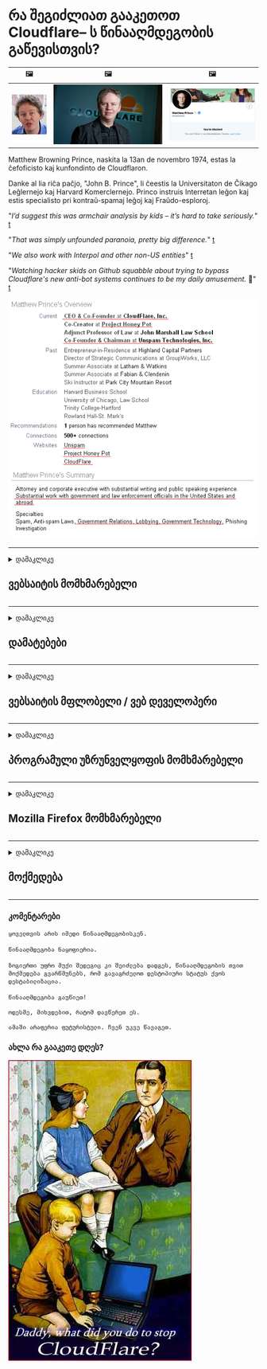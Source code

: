 # რა შეგიძლიათ გააკეთოთ Cloudflare– ს წინააღმდეგობის გაწევისთვის?

| 🖼 | 🖼 | 🖼 |
| --- | --- | --- |
| ![](../image/matthew_prince_teen.jpg) | ![](../image/matthew_prince.jpg) | ![](../image/blockedbymatthewprince.jpg) |


Matthew Browning Prince, naskita la 13an de novembro 1974, estas la ĉefoficisto kaj kunfondinto de Cloudflaron.

Danke al lia riĉa paĉjo, "John B. Prince", li ĉeestis la Universitaton de Ĉikago Leĝlernejo kaj Harvard Komerclernejo.
Princo instruis Interretan leĝon kaj estis specialisto pri kontraŭ-spamaj leĝoj kaj Fraŭdo-esploroj.


"*I’d suggest this was armchair analysis by kids – it’s hard to take seriously.*" [t](https://www.theguardian.com/technology/2015/nov/19/cloudflare-accused-by-anonymous-helping-isis)

"*That was simply unfounded paranoia, pretty big difference.*"  [t](https://twitter.com/xxdesmus/status/992757936123359233)

"*We also work with Interpol and other non-US entities*" [t](https://twitter.com/eastdakota/status/1203028504184360960)

"*Watching hacker skids on Github squabble about trying to bypass Cloudflare's new anti-bot systems continues to be my daily amusement.* 🍿" [t](https://twitter.com/eastdakota/status/1273277839102656515)


![](../image/whoismp.jpg)

---


<details>
<summary>დამაკლიკე

## ვებსაიტის მომხმარებელი
</summary>


- თუ თქვენთვის სასურველი ვებსაიტი იყენებს Cloudflare- ს, უთხარით, რომ არ გამოიყენონ Cloudflare.
  - სოციალურ ქსელებში, როგორიცაა Facebook, Reddit, Twitter ან Mastodon, წუწუნი არ აქვს მნიშვნელობა. [მოქმედებები უფრო ხმამაღალია, ვიდრე ჰეშთეგები.](https://twitter.com/phyzonloop/status/1274132092490862594)
  - შეეცადეთ დაუკავშირდეთ ვებ – გვერდის მფლობელს, თუ გსურთ გახდეთ სასარგებლო.

[თქვა Cloudflare- მ](https://github.com/Eloston/ungoogled-chromium/issues/783):
```
ჩვენ გირჩევთ, რომ დაუკავშირდით ადმინისტრატორებს კონკრეტული სერვისების ან საიტებისთვის, რომლებთან დაკავშირებითაც გიქმნით პრობლემები და გაუზიარეთ თქვენი გამოცდილება.
```

[თუ ამას არ ითხოვთ, ვებსაიტის მფლობელმა არასოდეს იცის ეს პრობლემა.](../PEOPLE.md)

![](../image/liberapay.jpg)

[წარმატებული მაგალითი](https://counterpartytalk.org/t/turn-off-cloudflare-on-counterparty-co-plz/164/5).<br>
პრობლემა გაქვს? [ახლავე ასწიე ხმა.](https://github.com/maraoz/maraoz.github.io/issues/1) მაგალითი ქვემოთ.

```
თქვენ უბრალოდ ეხმარებით კორპორაციულ ცენზურას და მასობრივ მეთვალყურეობას.
http://crimeflare.eu.org
```

```
თქვენი ვებსაიტი დაცულია კონფიდენციალურობის ბოროტად გამოყენების CloudFlare კერძო გალავნის ბაღში.
http://crimeflare.eu.org
```

- გარკვეული დრო დაუთმეთ ვებსაიტის კონფიდენციალურობის პოლიტიკის წაკითხვას.
  - თუ ვებსაიტი Cloudflare- ს უკან დგას ან ვებსაიტი იყენებს Cloudflare- სთან დაკავშირებულ მომსახურებებს.

მან უნდა განმარტოს, თუ რა არის "Cloudflare" და მოითხოვოს ნებართვა თქვენი მონაცემების Cloudflare- სთვის გაზიარებისთვის. ამის შეუსრულებლობა გამოიწვევს ნდობის დარღვევას და თავიდან უნდა იქნას აცილებული მოცემული ვებ – გვერდი.

[კონფიდენციალურობის პოლიტიკის მისაღები მაგალითია აქ](https://archive.is/bDlTz) ("Subprocessors" > "Entity Name")

```
მე წავიკითხე თქვენი კონფიდენციალურობის პოლიტიკა და ვერ ვპოულობ სიტყვას Cloudflare.
მე უარს ვამბობ მონაცემების გაზიარებაზე, თუ თქვენ განაგრძობთ ჩემი მონაცემების Cloudflare მიწოდებას.
http://crimeflare.eu.org
```

ეს არის კონფიდენციალურობის პოლიტიკის მაგალითი, რომელსაც არ აქვს სიტყვა Cloudflare.
[Liberland Jobs](https://archive.is/daKIr) [privacy policy](https://docsend.com/view/feiwyte):

![](../image/cfwontobey.jpg)

Cloudflare– ს აქვს საკუთარი კონფიდენციალურობის პოლიტიკა.
[Cloudflare უყვარს doxxing ადამიანი.](https://www.reddit.com/r/GamerGhazi/comments/2s64fe/be_wary_reporting_to_cloudflare/)

ეს კარგი მაგალითია ვებსაიტის რეგისტრაციის ფორმისთვის.
AFAIK, ნულოვანი ვებსაიტი ამას აკეთებს. ენდობით მათ?

```
„დარეგისტრირდით XYZ“ - ზე დაწკაპუნებით, თქვენ ეთანხმებით ჩვენი მომსახურების პირობებსა და კონფიდენციალურობის დებულებას.
თქვენ ასევე ეთანხმებით თქვენი მონაცემების Cloudflare- ს გაზიარებას და ასევე ეთანხმებით Cloudflare- ს კონფიდენციალურობის დებულებას.
თუ Cloudflare– მა გაჟონა თქვენი ინფორმაცია ან არ მოგცემთ საშუალებას დაუკავშირდეთ ჩვენს სერვერებს, ეს ჩვენი ბრალი არ არის. [*]

[ დარეგისტრირება ] [ არ ვეთანხმები ]
```
[*] [PEOPLE.md](../PEOPLE.md)


- შეეცადეთ არ გამოიყენოთ მათი სერვისი. გახსოვდეთ, რომ Cloudflare გიყურებთ.
  - ["I'm in your TLS, sniffin' your passworz"](../image/iminurtls.jpg)

- სხვა ვებსაიტის ძებნა. ინტერნეტში არსებობს ალტერნატივები და შესაძლებლობები!

- დაარწმუნე შენი მეგობრები, გამოიყენონ Tor ყოველდღიურად.
  - ანონიმურობა უნდა იყოს ღია ინტერნეტის სტანდარტი!
  - [გაითვალისწინეთ, რომ Tor პროექტს არ მოსწონს ეს პროექტი.](../HISTORY.md)

</details>

------

<details>
<summary>დამაკლიკე

## დამატებები
</summary>

- თუ თქვენი ბრაუზერი არის Firefox, Tor Browser ან Ungoogled Chromium გამოიყენეთ ქვემოთ მოცემული ერთ-ერთი დანამატი.
  - თუ გსურთ სხვა ახალი დანამატის დამატება, ჯერ იკითხეთ ამის შესახებ.


| სახელი | შემქმნელი | მხარდაჭერა | შეუძლია დაბლოკოს | შეუძლია შეატყობინოს | Chrome |
| -------- | -------- | -------- | -------- | -------- | -------- |
| [Bloku Cloudflaron MITM-Atakon](../subfiles/about.bcma.md) | #Addon | [ ? ](http://crimeflare.eu.org/) | **დიახ**     | **დიახ**     |  **დიახ** |
| [Ĉu ligoj estas vundeblaj al MITM-atako?](../subfiles/about.ismm.md) | #Addon | [ ? ](http://crimeflare.eu.org/) | არა     | **დიახ**     |  **დიახ** |
| [Ĉu ĉi tiuj ligoj blokos Tor-uzanton?](../subfiles/about.isat.md) | #Addon | [ ? ](http://crimeflare.eu.org/) | არა     | **დიახ**     |  **დიახ** |
| [Block Cloudflare MITM Attack](https://trac.torproject.org/projects/tor/attachment/ticket/24351/block_cloudflare_mitm_attack-1.0.14.1-an%2Bfx.xpi)<br>[**DELETED BY TOR PROJECT**](../HISTORY.md) | nullius | [ ? ](../tool/block_cloudflare_mitm_fx), [Link](http://crimeflare.eu.org/) | **დიახ**     | **დიახ**     |  არა |
| [TPRB](http://sw.nnpaefp7pkadbxxkhz2agtbv2a4g5sgo2fbmv3i7czaua354334uqqad.onion/) | Sw | [ ? ](http://sw.nnpaefp7pkadbxxkhz2agtbv2a4g5sgo2fbmv3i7czaua354334uqqad.onion/) | **დიახ**     | **დიახ**     |  არა |
| [Detect Cloudflare](https://addons.mozilla.org/en-US/firefox/addon/detect-cloudflare/) | Frank Otto | [ ? ](https://github.com/traktofon/cf-detect) | არა     | **დიახ**     |  არა |
| [True Sight](https://addons.mozilla.org/en-US/firefox/addon/detect-cloudflare-plus/) | claustromaniac | [ ? ](https://github.com/claustromaniac/detect-cloudflare-plus) | არა     | **დიახ**     |  არა |
| [Which Cloudflare datacenter am I visiting?](https://addons.mozilla.org/en-US/firefox/addon/cf-pop/) | 依云 | [ ? ](https://github.com/lilydjwg/cf-pop) | არა     | **დიახ**     |  არა |


- "Decentraleyes" - ს შეუძლია შეაჩეროს კავშირი "CDNJS (Cloudflare)".
  - ეს ხელს უშლის ბევრ მოთხოვნას ქსელებში მოხვედრისგან და ემსახურება ადგილობრივ ფაილებს საიტების გაწყვეტისგან.
  - დეველოპერმა უპასუხა: "[very concerning indeed](https://github.com/Synzvato/decentraleyes/issues/236#issuecomment-352049501)", "[widespread usage severely centralizes the web](https://github.com/Synzvato/decentraleyes/issues/251#issuecomment-366752049)"

- [თქვენ ასევე შეგიძლიათ წაშალოთ ან არ ენდოთ Cloudflare სერთიფიკატს თქვენი სასერთიფიკატო ორგანოსგან (CA).](https://www.ssl.com/how-to/remove-root-certificate-firefox/)

</details>

------

<details>
<summary>დამაკლიკე

## ვებსაიტის მფლობელი / ვებ დეველოპერი
</summary>


![](../image/word_cloudflarefree.jpg)

- არ გამოიყენოთ Cloudflare ხსნარი, პერიოდი.
  - ამაზე უკეთესობის გაკეთება შეგიძლია, არა? [აქ მოცემულია, თუ როგორ შეგიძლიათ წაშალოთ Cloudflare გამოწერები, გეგმები, დომენები ან ანგარიშები.](https://support.cloudflare.com/hc/en-us/articles/200167776-Removing-subscriptions-plans-domains-or-accounts)

| 🖼 | 🖼 |
| --- | --- |
| ![](../image/htmlalertcloudflare.jpg) | ![](../image/htmlalertcloudflare2.jpg) |

- მეტი მომხმარებელი გინდა? თქვენ იცით რა უნდა გააკეთოთ. მინიშნება არის "ხაზის ზემოთ".
  - [გამარჯობა, თქვენ დაწერეთ "ჩვენ სერიოზულად ვეკიდებით თქვენს კონფიდენციალურობას", მაგრამ მე მივიღე "შეცდომა 403 აკრძალული ანონიმური მარიონეტული არ არის დაშვებული".](https://it.slashdot.org/story/19/02/19/0033255/stop-saying-we-take-your-privacy-and-security-seriously) რატომ დაბლოკავთ Tor- ს ან VPN- ს? და რატომ იბლოკება დროებითი ელ.ფოსტა?

![](../image/anonexist.jpg)

- Cloudflare– ის გამოყენება გაზრდის გათიშვის ალბათობას. სტუმრებს არ შეუძლიათ თქვენს ვებსაიტზე წვდომა, თუ სერვერი გათიშულია ან Cloudflare გათიშულია.
  - [მართლა ფიქრობთ, რომ Cloudflare არასდროს იშლება?](https://www.ibtimes.com/cloudflare-down-not-working-sites-producing-504-gateway-timeout-errors-2618008) [Another](https://twitter.com/Jedduff/status/1097875615997399040) [sample](https://twitter.com/search?f=tweets&vertical=default&q=Cloudflare%20is%20having%20problems). [Need more](../PEOPLE.md)?

![](../image/cloudflareinternalerror.jpg)

- Cloudflare- ის გამოყენება თქვენი "API სერვისის", "პროგრამული უზრუნველყოფის განახლების სერვერის" ან "RSS არხის" პროქსიკისთვის ზიანს აყენებს თქვენს მომხმარებელს. მომხმარებელმა დაგირეკა და უთხრა: "შენი API აღარ შემიძლია", და შენ წარმოდგენა არ გაქვს რა ხდება. Cloudflare– ს შეუძლია ჩუმად დაბლოკოს თქვენი მომხმარებელი. როგორ ფიქრობთ, კარგია?
  - უამრავი RSS მკითხველი კლიენტი და RSS მკითხველი ონლაინ სერვისია. რატომ აქვეყნებთ RSS არხს, თუ ხალხს გამოწერის უფლებას არ აძლევთ?

![](../image/rssfeedovercf.jpg)

- გჭირდებათ HTTPS სერთიფიკატი? გამოიყენეთ "მოდით დაშიფვრა" ან უბრალოდ იყიდეთ CA კომპანიისგან.

- გჭირდებათ DNS სერვერი? ვერ დააყენეთ თქვენი სერვერი? მათ შესახებ: [Hurricane Electric Free DNS](https://dns.he.net/), [Dyn.com](https://dyn.com/dns/), [1984 Hosting](https://www.1984hosting.com/), [Afraid.Org (თუ ადმინისტრატორი იყენებთ, ადმინისტრატორი წაშლის თქვენს ანგარიშს)](https://freedns.afraid.org/)
  - [Alternativoj al DNS](../subfiles/alternative/domaindns.md)

- ეძებთ ჰოსტინგის სერვისს? მხოლოდ უფასოა? მათ შესახებ: [Onion Service](http://vww6ybal4bd7szmgncyruucpgfkqahzddi37ktceo3ah7ngmcopnpyyd.onion/en/security/network-security/tor/onionservices-best-practices), [Free Web Hosting Area](https://freewha.com/), [Autistici/Inventati Web Site Hosting](https://www.autinv5q6en4gpf4.onion/services/website), [Github Pages](https://pages.github.com/), [Surge](https://surge.sh/)
  - [Cloudflare- ის ალტერნატივა](../subfiles/alternative/cloudflare.md)

- იყენებთ "cloudflare-ipfs.com" - ს? [იცით თუ არა Cloudflare IPFS ცუდი?](../PEOPLE.md)

- თქვენს სერვერზე დააინსტალირეთ ვებ აპლიკაციის Firewall, როგორიცაა OWASP და Fail2Ban და გამართეთ მისი კონფიგურაცია.
  - Tor- ის დაბლოკვა არ არის გამოსავალი. ნუ დასჯით ყველას მხოლოდ მცირე ცუდი მომხმარებლებისთვის.

- გადაამისამართეთ ან დაბლოკეთ "Cloudflare Warp" მომხმარებლების წვდომა თქვენს ვებსაიტზე. თუ მიზეზი შეგიძიათ.

> IP სია: "[Cloudflare- ის ამჟამინდელი IP დიაპაზონები](cloudflare_inc/)"

> A: უბრალოდ დაბლოკეთ ისინი

```
server {
...
deny 173.245.48.0/20;
deny 103.21.244.0/22;
deny 103.22.200.0/22;
deny 103.31.4.0/22;
deny 141.101.64.0/18;
deny 108.162.192.0/18;
deny 190.93.240.0/20;
deny 188.114.96.0/20;
deny 197.234.240.0/22;
deny 198.41.128.0/17;
deny 162.158.0.0/15;
deny 104.16.0.0/12;
deny 172.64.0.0/13;
deny 131.0.72.0/22;
deny 2400:cb00::/32;
deny 2606:4700::/32;
deny 2803:f800::/32;
deny 2405:b500::/32;
deny 2405:8100::/32;
deny 2a06:98c0::/29;
deny 2c0f:f248::/32;
...
}
```

> B: გადამისამართების გვერდზე გადამისამართება

```
http {
...
geo $iscf {
default 0;
173.245.48.0/20 1;
103.21.244.0/22 1;
103.22.200.0/22 1;
103.31.4.0/22 1;
141.101.64.0/18 1;
108.162.192.0/18 1;
190.93.240.0/20 1;
188.114.96.0/20 1;
197.234.240.0/22 1;
198.41.128.0/17 1;
162.158.0.0/15 1;
104.16.0.0/12 1;
172.64.0.0/13 1;
131.0.72.0/22 1;
2400:cb00::/32 1;
2606:4700::/32 1;
2803:f800::/32 1;
2405:b500::/32 1;
2405:8100::/32 1;
2a06:98c0::/29 1;
2c0f:f248::/32 1;
}
...
}

server {
...
if ($iscf) {rewrite ^ https://example.com/cfwsorry.php;}
...
}

<?php
header('HTTP/1.1 406 Not Acceptable');
echo <<<CLOUDFLARED
Thank you for visiting ourwebsite.com!<br />
We are sorry, but we can't serve you because your connection is being intercepted by Cloudflare.<br />
Please read http://crimeflare.eu.org for more information.<br />
CLOUDFLARED;
die();
```

- დააყენეთ Tor Onion Service ან I2P insite, თუ გჯერათ თავისუფლების და მიესალმებით ანონიმურ მომხმარებლებს.

- ითხოვეთ რჩევა Clearnet / Tor- ის ორმაგი ვებსაიტის ოპერატორებისგან და დაუმეგობრდით მეგობრებს!

</details>

------

<details>
<summary>დამაკლიკე

## პროგრამული უზრუნველყოფის მომხმარებელი
</summary>


- Discord იყენებს CloudFlare- ს. ალტერნატივები? Ჩვენ გირჩევთ [**Briar** (Android)](https://f-droid.org/en/packages/org.briarproject.briar.android/), [Ricochet (PC)](https://ricochet.im/), [Tox + Tor (Android/PC)](https://tox.chat/download.html)
  - Briar მოიცავს Tor daemon– ს, ასე რომ თქვენ არ გჭირდებათ Orbot– ის დაყენება.
  - Qwtch დეველოპერებმა, Open Privacy– მა, გაფრთხილების გარეშე წაშალეს stop_cloudflare პროექტი git სერვისიდან.

- თუ იყენებთ Debian GNU / Linux- ს, ან რაიმე წარმოებულს, გამოიწერეთ ხელმოწერა: [bug #831835](https://bugs.debian.org/cgi-bin/bugreport.cgi?bug=831835). თუ შეგიძლიათ, დაეხმარეთ პატჩის გადამოწმებაში და დაეხმარეთ შემნახველს სწორი დასკვნის გაკეთებაში, მიიღებს თუ არა მას.

- ყოველთვის გირჩევთ ამ ბრაუზერებს.

| სახელი | შემქმნელი | მხარდაჭერა | კომენტარი |
| -------- | -------- | -------- | -------- |
| [Ungoogled-Chromium](https://ungoogled-software.github.io/ungoogled-chromium-binaries/) | Eloston | [ ? ](https://github.com/Eloston/ungoogled-chromium) | PC (Win, Mac, Linux)  _!Tor_ |
| [Bromite](https://www.bromite.org/fdroid) | Bromite | [ ? ](https://github.com/bromite/bromite/issues) | Android  _!Tor_ |
| [Tor Browser](https://www.torproject.org/download/) | Tor Project | [ ? ](https://support.torproject.org/) | PC (Win, Mac, Linux)  _Tor_|
| [Tor Browser Android](https://www.torproject.org/download/) | Tor Project | [ ? ](https://support.torproject.org/) | Android  _Tor_|
| [Onion Browser](https://itunes.apple.com/us/app/onion-browser/id519296448?mt=8) | Mike Tigas | [ ? ](https://github.com/OnionBrowser/OnionBrowser/issues) | Apple iOS  _Tor_|
| [GNU/Icecat](https://www.gnu.org/software/gnuzilla/) | GNU | [ ? ](https://www.gnu.org/software/gnuzilla/) | PC (Linux) |
| [IceCatMobile](https://f-droid.org/en/packages/org.gnu.icecat/) | GNU | [ ? ](https://lists.gnu.org/mailman/listinfo/bug-gnuzilla) | Android |
| [Iridium Browser](https://iridiumbrowser.de/about/) | Iridium | [ ? ](https://github.com/iridium-browser/iridium-browser/) | PC (Win, Mac, Linux, OpenBSD) |


სხვა პროგრამული უზრუნველყოფის კონფიდენციალურობა არასრულყოფილია. ეს არ ნიშნავს, რომ Tor ბრაუზერი არის "სრულყოფილი".
ინტერნეტში და ტექნოლოგიაში არ არის 100% უსაფრთხო და არც 100% პირადი.

- არ გსურთ Tor- ის გამოყენება? Tor daemon- ით შეგიძლიათ გამოიყენოთ ნებისმიერი ბრაუზერი.
  - [გაითვალისწინეთ, რომ Tor პროექტს ეს არ მოსწონს.](https://support.torproject.org/tbb/tbb-9/) თუ ამის შესაძლებლობა გაქვთ გამოიყენეთ Tor Browser.
- [როგორ გამოვიყენოთ Chromium Tor- ით](../subfiles/chromium_tor.md)


მოდით ვისაუბროთ სხვა პროგრამული უზრუნველყოფის კონფიდენციალობაზე.

- [თუ ნამდვილად გჭირდებათ Firefox- ის გამოყენება, აირჩიეთ "Firefox ESR".](https://www.mozilla.org/en-US/firefox/organizations/)
  - [Firefox - Spyware მაკონტროლებელი](https://spyware.neocities.org/articles/firefox.html)
  - [Firefox უარყოფს სიტყვის თავისუფლებას, კრძალავს სიტყვის თავისუფლებას](https://web.archive.org/web/20200423010026/https://reclaimthenet.org/firefox-rejects-free-speech-bans-free-speech-commenting-plugin-dissenter-from-its-extensions-gallery/)
  - ["100+ ხმის მიცემა როგორც ჩანს, პროგრამული უზრუნველყოფის კომპანიას სთხოვს, დაიცვას ... პროგრამული უზრუნველყოფა ამ დღეებში ძალიან ბევრია."](https://old.reddit.com/r/firefox/comments/gutdiw/weve_got_work_to_do_the_mozilla_blog/fslbbb6/)
  - [უჰ, რატომ მაჩვენებს Firefox სპონსორულ ბმულებს ჩემს URL ზოლში?](https://www.reddit.com/r/firefox/comments/jybx2w/uh_why_is_firefox_showing_me_sponsored_links_in/)
  - [Mozilla - ეშმაკის ხორცშესხმული](https://digdeeper.neocities.org/ghost/mozilla.html)

- [გახსოვდეთ, Mozilla იყენებს Cloudflare სერვისს.](https://www.robtex.com/dns-lookup/www.mozilla.org) [ისინი ასევე იყენებენ Cloudflare- ის DNS სერვისს თავიანთ პროდუქტზე.](https://www.theregister.co.uk/2018/03/21/mozilla_testing_dns_encryption/)

- [Mozilla– მ ოფიციალურად უარყო ეს ბილეთი.](https://bugzilla.mozilla.org/show_bug.cgi?id=1426618)

- [Firefox Focus ხუმრობაა.](https://github.com/mozilla-mobile/focus-android/issues/1743) [მათ პირობა დადეს, რომ ტელემეტრიას გამორთავდნენ, მაგრამ შეცვალეს.](https://github.com/mozilla-mobile/focus-android/issues/4210)

- [PaleMoon / Basilisk დეველოპერი უყვარს Cloudflare.](https://github.com/mozilla-mobile/focus-android/issues/1743#issuecomment-345993097)
  - [Pale Moon- ის არქივის სერვერმა 18 თვის განმავლობაში გატეხა და გაავრცელა მავნე პროგრამები](https://www.reddit.com/r/privacytoolsIO/comments/cc808y/pale_moons_archive_server_hacked_and_spread/)
  - მას ასევე სძულს Tor მომხმარებლები - "[დაე, ის მტრული იყოს Tor- ს მიმართ. მე ვფიქრობ, რომ საიტების უმეტესობა მტრული დამოკიდებულება უნდა ჰქონდეს Tor- ს მიმართ, მისი ძალიან მაღალი ბოროტად გამოყენების ფაქტორის გათვალისწინებით.](https://github.com/yacy/yacy_search_server/issues/314#issuecomment-565932097)"

- [Waterfox– ს აქვს "ტელეფონების სახლის" სერიოზული პრობლემა](https://spyware.neocities.org/articles/waterfox.html)

- [Google Chrome არის ჯაშუში პროგრამა.](https://www.gnu.org/proprietary/malware-google.en.html)
  - [Google ახდენს თქვენი აქტივობის პროფილს.](https://spyware.neocities.org/articles/chrome.html)

- [SRWare Iron ძალიან ბევრ ტელეფონს ამყარებს სახლის კავშირით.](https://spyware.neocities.org/articles/iron.html) ის ასევე უკავშირდება google დომენებს.

- [Brave Browser- ის თეთრი სიის Facebook / Twitter ტრეკერები.](https://www.bleepingcomputer.com/news/security/facebook-twitter-trackers-whitelisted-by-brave-browser/)
  - [აქ უფრო მეტი საკითხია.](https://spyware.neocities.org/articles/brave.html)
  - [binance შვილობილი ID](https://twitter.com/cryptonator1337/status/1269594587716374528)

- [Microsoft Edge საშუალებას აძლევს Facebook- ს გაუშვას Flash კოდი მომხმარებლების ზურგს უკან.](https://www.zdnet.com/article/microsoft-edge-lets-facebook-run-flash-code-behind-users-backs/)

- [ვივალდი არ პატივს სცემს შენს საიდუმლოებას.](https://spyware.neocities.org/articles/vivaldi.html)

- [ოპერის spyware დონე: ძალიან მაღალი](https://spyware.neocities.org/articles/opera.html)

- Apple iOS: [IOS საერთოდ არ უნდა გამოიყენოთ, ძირითადად იმიტომ, რომ ეს მავნე პროგრამაა.](https://www.gnu.org/proprietary/malware-apple.html)

ამიტომ ჩვენ გირჩევთ მხოლოდ ცხრილის ზემოთ. Არაფერი სხვა.

</details>

------

<details>
<summary>დამაკლიკე

## Mozilla Firefox მომხმარებელი
</summary>


- "Firefox Nightly" გააგზავნის გამართვის დონის ინფორმაციას Mozilla სერვერებზე უარის თქმის მეთოდის გარეშე.
  - [Mozilla სერვერები აჩერებენ Cloudflare- ს](https://www.digwebinterface.com/?hostnames=www.mozilla.org%0D%0Amozilla.cloudflare-dns.com&type=&ns=resolver&useresolver=8.8.4.4&nameservers=)

- შესაძლებელია Firefox– ის აკრძალვა Mozilla– ს სერვერებთან დაკავშირება.
  - [Mozilla- ს პოლიტიკის შაბლონების სახელმძღვანელო](https://github.com/mozilla/policy-templates/blob/master/README.md)
  - გაითვალისწინეთ, რომ ამ ხრიკმა შეიძლება შეწყვიტოს მუშაობა მოგვიანებით ვერსიაში, რადგან Mozilla- ს თავად უყვარს სიაში სიაში შეყვანა.
  - გამოიყენეთ Firewall და DNS ფილტრი, რომ მთლიანად დაბლოკოთ.

"`/distribution/policies.json`"

>     "WebsiteFilter": {
> 		"Block": [
> 		"*://*.mozilla.com/*",
> 		"*://*.mozilla.net/*",
> 		"*://*.mozilla.org/*",
> 		"*://webcompat.com/*",
> 		"*://*.firefox.com/*",
> 		"*://*.thunderbird.net/*",
> 		"*://*.cloudflare.com/*"
> 		]
>     },


- ~~შეატყობინეთ შეცდომას Mozilla- ს ტრეკერზე და უთხარით, რომ არ გამოიყენონ Cloudflare.~~ იყო შეცდომების შესახებ bugzilla. ბევრმა ადამიანმა გამოაქვეყნა შეშფოთება, თუმცა შეცდომა ადმინისტრაციამ 2018 წელს დამალა.

- შეგიძლიათ DoH გამორთოთ Firefox- ში.
  - [შეცვალეთ Firefox– ის ნაგულისხმევი DNS პროვაიდერი](../subfiles/change-firefox-dns.md)

![](../image/firefoxdns.jpg)

- [თუ გსურთ გამოიყენოთ არა ISP DNS, გაითვალისწინეთ OpenNIC Tier2 DNS სერვისის ან Cloudflare ნებისმიერი DNS სერვისის გამოყენება.](https://wiki.opennic.org/start)
![](../image/opennic.jpg)
  - Cloudflare- ის დაბლოკვა DNS- ით. [Crimeflare DNS](../subfiles/service.publicdns.md)

- შეგიძლიათ გამოიყენოთ Tor როგორც DNS გადაჭრის. [თუ Tor- ის ექსპერტი არ ხართ, დასვით კითხვა აქ.](https://tor.stackexchange.com/)

> **Როგორ?**
> 1. ჩამოტვირთეთ Tor და დააინსტალირეთ თქვენს კომპიუტერში.
> 2. დაამატეთ ეს სტრიქონი "torrc" ფაილში.
> DNSPort 127.0.0.1:53
> 3. გადატვირთეთ Tor.
> 4. დააყენეთ თქვენი კომპიუტერის DNS სერვერი "127.0.0.1" - ზე.

</details>

------

<details>
<summary>დამაკლიკე

## მოქმედება
</summary>


- მოუყევით თქვენს გარშემომყოფებს Cloudflare- ის საშიშროების შესახებ.

- [დაეხმარეთ ამ საცავის გაუმჯობესებაში.](http://crimeflare.eu.org)
  - როგორც სიები, საწინააღმდეგო არგუმენტები და დეტალები.

- [დოკუმენტირება და საჯაროდ გასაჯაროება Cloudflare- ს (და მსგავსი კომპანიების) შეცდომასთან დაკავშირებით, დარწმუნდით, რომ აღნიშნეთ ეს საცავი ამის გაკეთებისას](http://crimeflare.eu.org) :)

- მოიძიეთ მეტი ადამიანი Tor- ს გამოყენებით, რომ მათ შეეძლოთ ინტერნეტის გამოცდილება მსოფლიოს სხვადასხვა კუთხიდან.

- დაიწყეთ ჯგუფები სოციალურ მედიასა და ხორცის სივრცეში, რომლებიც ეძღვნება სამყაროს Cloudflare– სგან გათავისუფლებას.

- საჭიროების შემთხვევაში, მიაბით ამ ჯგუფების ჯგუფებს ამ საცავში - ეს შეიძლება იყოს ჯგუფებად მუშაობის კოორდინაციის ადგილი.

- [დაიწყეთ თანამშრომლობა, რომელსაც შეუძლია Cloudflare- ის მნიშვნელოვანი არაკომერციული ალტერნატივა.](../subfiles/alternative/cloudflare.md)

- გვაცნობეთ ნებისმიერი ალტერნატივა Cloudflare– სგან მრავალჯერადი ფენიანი დაცვის მინიმუმამდე დასახმარებლად.

- თუ Cloudflare მომხმარებელი ხართ, დააყენეთ თქვენი კონფიდენციალურობის პარამეტრები და დაელოდეთ, როდის დაარღვევს მათ.
  - [შემდეგ წაიყვანეთ სპამის საწინააღმდეგო / კონფიდენციალურობის დარღვევის ბრალდებით.](https://twitter.com/thexpaw/status/1108424723233419264)

- თუ თქვენ ამერიკის შეერთებულ შტატებში ხართ და ვებსაიტი არის ბანკი ან ბუღალტერი, შეეცადეთ მოახდინოთ იურიდიული ზეწოლა გრამ – ლეჩ – ბლილის კანონის, ან უნარშეზღუდული ამერიკელების კანონის შესაბამისად და გვითხარით, თუ რამდენად შორს მიდიხართ .

- თუ ვებსაიტი სამთავრობო საიტია, შეეცადეთ იურიდიული ზეწოლა მოახდინოთ აშშ-ს კონსტიტუციის 1-ლი შესწორების ქვეშ.

- თუ თქვენ ევროკავშირის მოქალაქე ხართ, დაუკავშირდით ვებ – გვერდს თქვენი პერსონალური ინფორმაციის გასაგზავნად მონაცემთა დაცვის ზოგადი რეგულაციის შესაბამისად. თუ ისინი უარს იტყვიან თქვენი ინფორმაციის გადმოცემაზე, ეს კანონის დარღვევაა.

- კომპანიებისთვის, რომლებიც აცხადებენ, რომ სთავაზობენ მომსახურებას თავიანთ ვებ – გვერდზე, შეეცადეთ აცნობონ მათ, როგორც "ყალბი რეკლამირება" მომხმარებელთა დაცვის ორგანიზაციებსა და BBB– სთვის Cloudflare ვებსაიტებს ემსახურებიან Cloudflare სერვერები.

- [ITU აშშ – ს კონტექსტში ვარაუდობს, რომ Cloudflare იწყებს იმდენად დიდ მასშტაბებს, რომ ანტიმონოპოლური კანონი შეიძლება დაეშვას მათზე.](https://www.itu.int/en/ITU-T/Workshops-and-Seminars/20181218/Documents/Geoff_Huston_Presentation.pdf)

- საფიქრებელია, რომ GNU GPL 4 ვერსია შეიძლება შეიცავდეს დებულებას, რომ ასეთი კოდი არ შეინახოს კოდის კოდი, რომელიც მოითხოვს ყველა GPLv4 და მოგვიანებით პროგრამებს, რომ მინიმუმ საწყისი კოდი იყოს ხელმისაწვდომი საშუალებით, რომელიც არ განასხვავებს Tor მომხმარებლებს.

- [Se vi uzas Mastodon bonvolu sekvi la konton Mitigator](../subfiles/service.altlink.md).

</details>

------

### კომენტარები

```
ყოველთვის არის იმედი წინააღმდეგობისკენ.

წინააღმდეგობა ნაყოფიერია.

ზოგიერთი უფრო მუქი შედეგიც კი შეიძლება დადგეს, წინააღმდეგობის თვით მოქმედება გვარწმუნებს, რომ გავაგრძელოთ დესტოპიური სტატუს ქვოს დესტაბილიზაცია.

წინააღმდეგობა გაუწიეთ!
```

```
ოდესმე, მიხვდებით, რატომ დავწერეთ ეს.
```

```
ამაში არაფერია ფუტურისტული. ჩვენ უკვე წავაგეთ.
```

### ახლა რა გააკეთე დღეს?


![](../image/stopcf.jpg)
